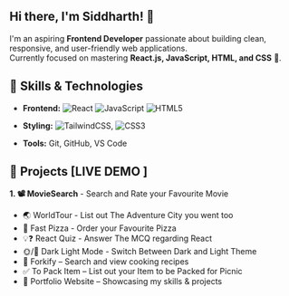 ## Hi there, I'm Siddharth! 👋

I'm an aspiring **Frontend Developer** passionate about building clean, responsive, and user-friendly web applications.  
Currently focused on mastering **React.js, JavaScript, HTML, and CSS** 🚀. 


## 🔨 Skills & Technologies
- **Frontend:**
![React](https://img.shields.io/badge/React-20232A?style=for-the-badge&logo=react&logoColor=fff)  ![JavaScript](https://img.shields.io/badge/JavaScript-fab005?style=for-the-badge&logo=JavaScript&logoColor=fff)  ![HTML5](https://img.shields.io/badge/HTML5-fd7e14?style=for-the-badge&logo=HTML5&logoColor=fff)

- **Styling:**
  ![TailwindCSS](https://img.shields.io/badge/Tailwind_CSS-1971c2?style=for-the-badge&logo=tailwind-css&logoColor=fff), ![CSS3](https://img.shields.io/badge/CSS3-9c36b5?style=for-the-badge&logo=CSS3&logoColor=fff)
    
- **Tools:**
  Git, GitHub, VS Code  


## 🚀 Projects [LIVE DEMO ]
**1. 📽️ MovieSearch** - Search and Rate your Favourite Movie
- 🌏 WorldTour - List out The Adventure City you went too
- 🍕 Fast Pizza - Order your Favourite Pizza
- 💡❓ React Quiz - Answer The MCQ regarding React
- 🌞/🌛 Dark Light Mode - Switch Between Dark and Light Theme
- 🍴 Forkify – Search and view cooking recipes  
- ✅ To Pack Item – List out your Item to be Packed for Picnic  
- 🎨 Portfolio Website – Showcasing my skills & projects  

